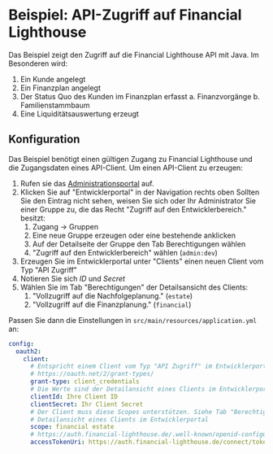 # Beispiel: API-Zugriff auf Financial Lighthouse

Das Beispiel zeigt den Zugriff auf die Financial Lighthouse API mit Java. Im Besonderen wird:

1. Ein Kunde angelegt
2. Ein Finanzplan angelegt
3. Der Status Quo des Kunden im Finanzplan erfasst
  a. Finanzvorgänge
  b. Familienstammbaum
4. Eine Liquiditätsauswertung erzeugt

## Konfiguration

Das Beispiel benötigt einen gültigen Zugang zu Financial Lighthouse und die Zugangsdaten eines API-Client. Um einen API-Client zu erzeugen:

1. Rufen sie das [Administrationsportal](https://www.financial-lighthouse.de/admin) auf.
2. Klicken Sie auf "Entwicklerportal" in der Navigation rechts oben Sollten Sie den Eintrag nicht sehen, weisen Sie sich oder Ihr Administrator Sie einer Gruppe zu, die das Recht "Zugriff auf den Entwicklerbereich." besitzt:
    1. Zugang → Gruppen
    2. Eine neue Gruppe erzeugen oder eine bestehende anklicken
    3. Auf der Detailseite der Gruppe den Tab Berechtigungen wählen
    4. "Zugriff auf den Entwicklerbereich" wählen (`admin:dev`)
3. Erzeugen Sie im Entwicklerportal unter "Clients" einen neuen Client vom Typ "API Zugriff"
4. Notieren Sie sich *ID* und *Secret*
5. Wählen Sie im Tab "Berechtigungen" der Detailsansicht des Clients:
    1. "Vollzugriff auf die Nachfolgeplanung." (`estate`)
    2. "Vollzugriff auf die Finanzplanung." (`financial`)

Passen Sie dann die Einstellungen in `src/main/resources/application.yml` an:

```yaml
config:
  oauth2:
    client:
      # Entspricht einem Client vom Typ "API Zugriff" im Entwicklerportal
      # https://oauth.net/2/grant-types/
      grant-type: client_credentials
      # Die Werte sind der Detailansicht eines Clients im Entwicklerportal zu entnehmen.
      clientId: Ihre Client ID
      clientSecret: Ihr Client Secret
      # Der Client muss diese Scopes unterstützen. Siehe Tab "Berechtigungen" in der
      # Detailansicht eines Clients im Entwicklerportal
      scope: financial estate
      # https://auth.financial-lighthouse.de/.well-known/openid-configuration
      accessTokenUri: https://auth.financial-lighthouse.de/connect/token
```
